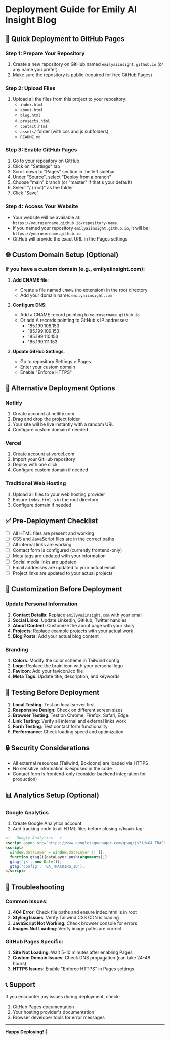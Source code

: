# Deployment Guide for Emily AI Insight Blog

## 🚀 Quick Deployment to GitHub Pages

### Step 1: Prepare Your Repository
1. Create a new repository on GitHub named `emilyaiinsight.github.io` (or any name you prefer)
2. Make sure the repository is public (required for free GitHub Pages)

### Step 2: Upload Files
1. Upload all the files from this project to your repository:
   - `index.html`
   - `about.html`
   - `blog.html`
   - `projects.html`
   - `contact.html`
   - `assets/` folder (with css and js subfolders)
   - `README.md`

### Step 3: Enable GitHub Pages
1. Go to your repository on GitHub
2. Click on "Settings" tab
3. Scroll down to "Pages" section in the left sidebar
4. Under "Source", select "Deploy from a branch"
5. Choose "main" branch (or "master" if that's your default)
6. Select "/ (root)" as the folder
7. Click "Save"

### Step 4: Access Your Website
- Your website will be available at: `https://yourusername.github.io/repository-name`
- If you named your repository `emilyaiinsight.github.io`, it will be: `https://yourusername.github.io`
- GitHub will provide the exact URL in the Pages settings

## 🌐 Custom Domain Setup (Optional)

### If you have a custom domain (e.g., emilyaiinsight.com):

1. **Add CNAME file**:
   - Create a file named `CNAME` (no extension) in the root directory
   - Add your domain name: `emilyaiinsight.com`

2. **Configure DNS**:
   - Add a CNAME record pointing to `yourusername.github.io`
   - Or add A records pointing to GitHub's IP addresses:
     - 185.199.108.153
     - 185.199.109.153
     - 185.199.110.153
     - 185.199.111.153

3. **Update GitHub Settings**:
   - Go to repository Settings > Pages
   - Enter your custom domain
   - Enable "Enforce HTTPS"

## 🔧 Alternative Deployment Options

### Netlify
1. Create account at netlify.com
2. Drag and drop the project folder
3. Your site will be live instantly with a random URL
4. Configure custom domain if needed

### Vercel
1. Create account at vercel.com
2. Import your GitHub repository
3. Deploy with one click
4. Configure custom domain if needed

### Traditional Web Hosting
1. Upload all files to your web hosting provider
2. Ensure `index.html` is in the root directory
3. Configure domain if needed

## ✅ Pre-Deployment Checklist

- [ ] All HTML files are present and working
- [ ] CSS and JavaScript files are in the correct paths
- [ ] All internal links are working
- [ ] Contact form is configured (currently frontend-only)
- [ ] Meta tags are updated with your information
- [ ] Social media links are updated
- [ ] Email addresses are updated to your actual email
- [ ] Project links are updated to your actual projects

## 🎨 Customization Before Deployment

### Update Personal Information
1. **Contact Details**: Replace `emily@aiinsight.com` with your email
2. **Social Links**: Update LinkedIn, GitHub, Twitter handles
3. **About Content**: Customize the about page with your story
4. **Projects**: Replace example projects with your actual work
5. **Blog Posts**: Add your actual blog content

### Branding
1. **Colors**: Modify the color scheme in Tailwind config
2. **Logo**: Replace the brain icon with your personal logo
3. **Favicon**: Add your favicon.ico file
4. **Meta Tags**: Update title, description, and keywords

## 📱 Testing Before Deployment

1. **Local Testing**: Test on local server first
2. **Responsive Design**: Check on different screen sizes
3. **Browser Testing**: Test on Chrome, Firefox, Safari, Edge
4. **Link Testing**: Verify all internal and external links work
5. **Form Testing**: Test contact form functionality
6. **Performance**: Check loading speed and optimization

## 🔒 Security Considerations

- All external resources (Tailwind, Boxicons) are loaded via HTTPS
- No sensitive information is exposed in the code
- Contact form is frontend-only (consider backend integration for production)

## 📊 Analytics Setup (Optional)

### Google Analytics
1. Create Google Analytics account
2. Add tracking code to all HTML files before closing `</head>` tag:
```html
<!-- Google Analytics -->
<script async src="https://www.googletagmanager.com/gtag/js?id=GA_TRACKING_ID"></script>
<script>
  window.dataLayer = window.dataLayer || [];
  function gtag(){dataLayer.push(arguments);}
  gtag('js', new Date());
  gtag('config', 'GA_TRACKING_ID');
</script>
```

## 🚨 Troubleshooting

### Common Issues:
1. **404 Error**: Check file paths and ensure index.html is in root
2. **Styling Issues**: Verify Tailwind CSS CDN is loading
3. **JavaScript Not Working**: Check browser console for errors
4. **Images Not Loading**: Verify image paths are correct

### GitHub Pages Specific:
1. **Site Not Loading**: Wait 5-10 minutes after enabling Pages
2. **Custom Domain Issues**: Check DNS propagation (can take 24-48 hours)
3. **HTTPS Issues**: Enable "Enforce HTTPS" in Pages settings

## 📞 Support

If you encounter any issues during deployment, check:
1. GitHub Pages documentation
2. Your hosting provider's documentation
3. Browser developer tools for error messages

---

**Happy Deploying! 🎉**

